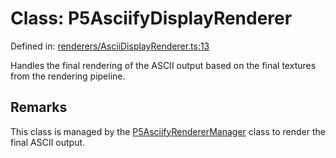 # Class: P5AsciifyDisplayRenderer

Defined in: [renderers/AsciiDisplayRenderer.ts:13](https://github.com/humanbydefinition/p5.asciify/blob/8e6a721c7d1c8cb894f9150f3776165396ef2d24/src/lib/renderers/AsciiDisplayRenderer.ts#L13)

Handles the final rendering of the ASCII output based on the final textures from the rendering pipeline.

## Remarks

This class is managed by the [P5AsciifyRendererManager](P5AsciifyRendererManager.md) class to render the final ASCII output.
